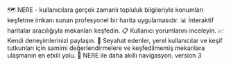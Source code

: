 🗺️ NERE - kullanıcılara gerçek zamanlı topluluk bilgileriyle konumları keşfetme imkanı sunan profesyonel bir harita uygulamasıdır.
📊 İnteraktif haritalar aracılığıyla mekanları keşfedin.
📋 Kullanıcı yorumlarını inceleyin.
📈 Kendi deneyimlerinizi paylaşın.
🌟 Seyahat edenler, yerel kullanıcılar ve keşif tutkunları için samimi değerlendirmelere ve keşfedilmemiş mekanlara ulaşmanın en etkili yolu.
🧭 NERE ile daha akıllı navigasyon.
 version 3
